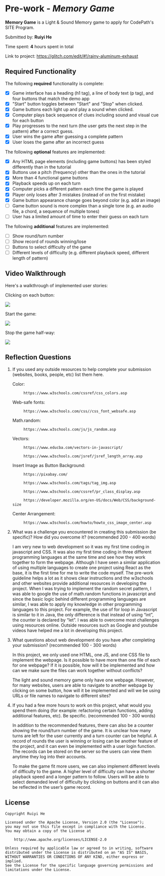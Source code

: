 # Pre-work - *Memory Game*

**Memory Game** is a Light & Sound Memory game to apply for CodePath's SITE Program. 

Submitted by: **Ruiyi He**

Time spent: **4** hours spent in total

Link to project: https://glitch.com/edit/#!/rainy-aluminum-exhaust

## Required Functionality

The following **required** functionality is complete:

* [x] Game interface has a heading (h1 tag), a line of body text (p tag), and four buttons that match the demo app
* [x] "Start" button toggles between "Start" and "Stop" when clicked. 
* [x] Game buttons each light up and play a sound when clicked. 
* [x] Computer plays back sequence of clues including sound and visual cue for each button
* [x] Play progresses to the next turn (the user gets the next step in the pattern) after a correct guess. 
* [x] User wins the game after guessing a complete pattern
* [x] User loses the game after an incorrect guess

The following **optional** features are implemented:

* [x] Any HTML page elements (including game buttons) has been styled differently than in the tutorial
* [x] Buttons use a pitch (frequency) other than the ones in the tutorial
* [x] More than 4 functional game buttons
* [x] Playback speeds up on each turn
* [x] Computer picks a different pattern each time the game is played
* [x] Player only loses after 3 mistakes (instead of on the first mistake)
* [x] Game button appearance change goes beyond color (e.g. add an image)
* [ ] Game button sound is more complex than a single tone (e.g. an audio file, a chord, a sequence of multiple tones)
* [ ] User has a limited amount of time to enter their guess on each turn

The following **additional** features are implemented:

- [ ] Show round/turn number
- [ ] Show record of rounds winning/lose
- [ ] Buttons to select difficulty of the game
- [ ] Different levels of difficulty (e.g. different playback speed, different length of pattern)

## Video Walkthrough

Here's a walkthrough of implemented user stories:

Clicking on each button:

![](https://i.imgur.com/ckSh5rg.gif)

Start the game:

![](https://i.imgur.com/ZY2ZsVj.gif)

Stop the game half-way:

![](https://i.imgur.com/3P94ECF.gif)


## Reflection Questions
1. If you used any outside resources to help complete your submission (websites, books, people, etc) list them here. 

    Color: 
            
            https://www.w3schools.com/cssref/css_colors.asp

    Web-safe fonts: 
    
            https://www.w3schools.com/css//css_font_websafe.asp
    
    Math.random: 
    
            https://www.w3schools.com/js/js_random.asp
    
    Vectors: 
             
            https://www.educba.com/vectors-in-javascript/
    
            https://www.w3schools.com/jsref/jsref_length_array.asp
            
    Insert Image as Button Background:
    
            https://pixabay.com/
    
            https://www.w3schools.com/tags/tag_img.asp
            
            https://www.w3schools.com/cssref/pr_class_display.asp
            
            https://developer.mozilla.org/en-US/docs/Web/CSS/background-size
            
    Center Arrangement:
    
            https://www.w3schools.com/howto/howto_css_image_center.asp

2. What was a challenge you encountered in creating this submission (be specific)? How did you overcome it? (recommended 200 - 400 words) 

    I am very new to web development so it was my first time coding in javascript and CSS. It was also my first time coding in three different programming languages at the same time and see how they work together to form the webpage. Although I have seen a similar application of using multiple languages to create one project using React as the base, it is the first time for me to write the code myself. The pre-work guideline helps a lot as it shows clear instructions and the w3schools and other websites provide additional resources in developing the project. When I was trying to implement the random secret pattern, I was able to google the use of math.random functions in javascript and since the basic logic behind different programming languages are similar, I was able to apply my knowledge in other programming languages to this project. For example, the use of for loop in Javascript is similar to it in Java, the only difference is that instead of using “int”, the counter is declared by “let”. I was able to overcome most challenges using resources online. Outside resources such as Google and youtube videos have helped me a lot in developing this project.


3. What questions about web development do you have after completing your submission? (recommended 100 - 300 words) 

    In this project, we only used one HTML, one JS, and one CSS file to implement the webpage. Is it possible to have more than one file of each for one webpage? If it is possible, how will it be implemented and how can we make sure the files can work together without conflicts? 

    The light and sound memory game only have one webpage. However, for many websites, users are able to navigate to another webpage by clicking on some button, how will it be implemented and will we be using URLs or file names to navigate to different sites?


4. If you had a few more hours to work on this project, what would you spend them doing (for example: refactoring certain functions, adding additional features, etc). Be specific. (recommended 100 - 300 words) 

    In addition to the recommended features, there can also be a counter showing the round/turn number of the game. It is unclear how many turns are left for the user currently and a turn counter can be helpful. A record of rounds the user is winning or losing can be another feature of the project, and it can even be implemented with a user login function. The records can be stored on the server so the users can view them anytime they log into their accounts.

    To make the game fit more users, we can also implement different levels of difficulty to the game. A higher level of difficulty can have a shorter playback speed and a longer pattern to follow. Users will be able to select demanded level of difficulty by clicking on buttons and it can also be reflected in the user’s game record.




## License

    Copyright Ruiyi He

    Licensed under the Apache License, Version 2.0 (the "License");
    you may not use this file except in compliance with the License.
    You may obtain a copy of the License at

        http://www.apache.org/licenses/LICENSE-2.0

    Unless required by applicable law or agreed to in writing, software
    distributed under the License is distributed on an "AS IS" BASIS,
    WITHOUT WARRANTIES OR CONDITIONS OF ANY KIND, either express or implied.
    See the License for the specific language governing permissions and
    limitations under the License.
